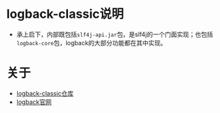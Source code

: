 # logback-classic说明
- 承上启下，内部既包括`slf4j-api.jar`包，是slf4j的一个门面实现；也包括
`logback-core`包，logback的大部分功能都在其中实现。


# 关于
- [logback-classic仓库](https://mvnrepository.com/artifact/ch.qos.logback/logback-classic)
- [logback官网](https://logback.qos.ch/index.html)